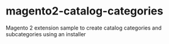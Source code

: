 # magento2-catalog-categories
Magento 2 extension sample to create catalog categories and subcategories using an installer
